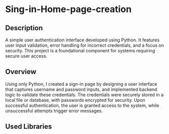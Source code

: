 # Sing-in-Home-page-creation

## **Description**
A simple user authentication interface developed using Python. It features user input validation, error handling for incorrect credentials, and a focus on security. This project is a foundational component for systems requiring secure user access.

## Overview
Using only Python, I created a sign-in page by designing a user interface that captures username and password inputs, and implemented backend logic to validate these credentials. The credentials were securely stored in a local file or database, with passwords encrypted for security. Upon successful authentication, the user is granted access to the system, while unsuccessful attempts trigger error messages.

## Used Libraries
